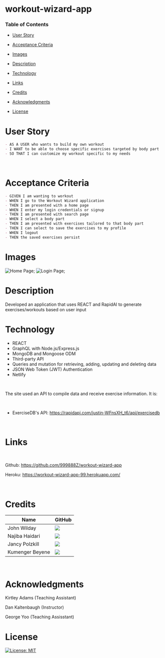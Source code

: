 # workout-wizard-app

### Table of Contents

- [User Story](#user-story)

- [Acceptance Criteria](#acceptance-criteria)

- [Images](#images)

- [Description](#description)

- [Technology](#technology)

- [Links](#links)

- [Credits](#credits)

- [Acknowledgments](#acknowledgments)

- [License](#license)

# User Story
```md
- AS A USER who wants to build my own workout
- I WANT to be able to choose specific exercises targeted by body part
- SO THAT I can customize my workout specific to my needs
```
<p>&nbsp;</p>

# Acceptance Criteria
```md
- GIVEN I am wanting to workout 
- WHEN I go to the Workout Wizard application
- THEN I am presented with a home page 
- WHEN I enter my login credentials or signup
- THEN I am presented with search page
- WHEN I select a body part
- THEN I am presented with exercises tailored to that body part
- THEN I can select to save the exercises to my profile 
- WHEN I logout
- THEN the saved exercises persist
```

# Images

![Home Page](./public/images/Website%20Screenshot%20Community%20Page.png);
![Login Page](./public/images/Screenshot%20Login.png);

# Description

Developed an application that uses REACT and RapidAI to generate exercises/workouts based on user input

# Technology

- REACT
- GraphQL with Node.js/Express.js 
- MongoDB and Mongoose ODM
- Third-party API
- Queries and mutation for retrieving, adding, updating and deleting data
- JSON Web Token (JWT) Authentication
- Netlify


<p>&nbsp;</p>

The site used an API to compile data and receive exercise information. It is:

<br>

- ExerciseDB's API:
https://rapidapi.com/justin-WFnsXH_t6/api/exercisedb


<p>&nbsp;</p>

# Links

<p>&nbsp;</p>

Github: https://github.com/999888Z/workout-wizard-app <br>

Heroku: https://workout-wizard-app-99.herokuapp.com/


<p>&nbsp;</p>

# Credits
| Name | GitHub |
|------|--------|
| John Wilday | [<img src="https://img.shields.io/badge/GitHub-100000?style=for-the-badge&logo=github&logoColor=white">](https://github.com/999888Z)
| Najiba Haidari | [<img src="https://img.shields.io/badge/GitHub-100000?style=for-the-badge&logo=github&logoColor=white">](https://github.com/Najiba-Haidari)
| Jancy Polzkill | [<img src="https://img.shields.io/badge/GitHub-100000?style=for-the-badge&logo=github&logoColor=white">](https://github.com/jancypp)
| Kumenger Beyene | [<img src="https://img.shields.io/badge/GitHub-100000?style=for-the-badge&logo=github&logoColor=white">](https://github.com/kumenger)

<p>&nbsp;</p>

# Acknowledgments

Kirtley Adams (Teaching Assistant) <br>

Dan Kaltenbaugh (Instructor)<br>

George Yoo (Teaching Assisstant)

# License

[![License: MIT](https://img.shields.io/badge/License-MIT-yellow.svg)](https://opensource.org/licenses/MIT)